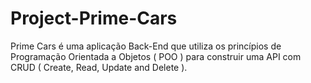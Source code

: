 # Project-Prime-Cars
Prime Cars é uma aplicação Back-End que utiliza os princípios de Programação Orientada a Objetos ( POO ) para construir uma API com CRUD ( Create, Read, Update and Delete ).
